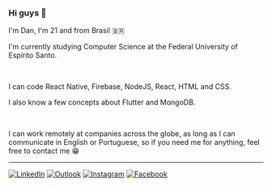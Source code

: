 ### Hi guys 👋

I'm Dan, I'm 21 and from Brasil 🇧🇷

I'm currently studying Computer Science at the Federal University of Espírito Santo.

</br>

I can code React Native, Firebase, NodeJS, React, HTML and CSS.

I also know a few concepts about Flutter and MongoDB.

</br>

I can work remotely at companies across the globe, as long as I can communicate in English or Portuguese, so if you need me for anything, feel free to contact me :grin:

---

[![LinkedIn](https://cdn1.iconfinder.com/data/icons/logotypes/32/square-linkedin-32.png)](https://www.linkedin.com/in/danilo-js/) [![Outlook](https://cdn4.iconfinder.com/data/icons/logos-and-brands/512/243_Outlook_logo-32.png)](mailto:danilojldeo@hotmail.com) [![Instagram](https://cdn3.iconfinder.com/data/icons/social-network-30/512/social-03-32.png)](https://www.instagram.com/dan_jsl/) [![Facebook](https://cdn3.iconfinder.com/data/icons/free-social-icons/67/Untitled-16-32.png)](https://www.facebook.com/danilolima066)


